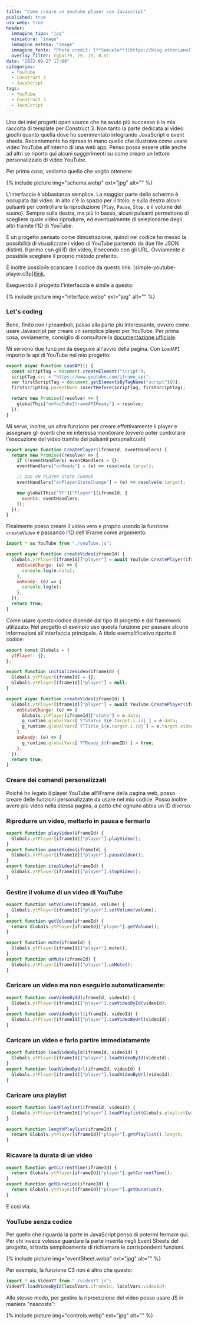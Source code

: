 ```yaml
---
title: "Come creare un youtube player con Javascript"
published: true
usa_webp: true
header:
  immagine_tipo: "jpg"
  miniatura: "image"
  immagine_estesa: "image"
  immagine_fonte: "Photo credit: [**Samuele**](https://blog.stranianelli.com/)"
  overlay_filter: rgba(79, 79, 79, 0.5)
date: "2022-08-27 17:00"
categories:
  - YouTube
  - Construct 3
  - JavaScript
tags:
  - YouTube
  - Construct 3
  - JavaScript
---
```


Uno dei miei progetti open source che ha avuto più successo è la mia raccolta di template per Construct 3. Non tanto la parte dedicata ai video giochi quanto quella dove ho sperimentato integrando JavaScript e event sheets. Recentemente ho ripreso in mano quello che illustrava come usare video YouTube all'interno di una web app. Penso possa essere utile anche ad altri se riporto qui alcuni suggerimenti su come creare un lettore personalizzato di video YouTube.

Per prima cosa, vediamo quello che voglio ottenere:

{% include picture img="schema.webp" ext="jpg" alt="" %}

L'interfaccia è abbastanza semplice. La maggior parte dello schermo è occupata dal video. In alto c'è lo spazio per il titolo, e sulla destra alcuni pulsanti per controllare la riproduzione (`Play`, `Pause`, `Stop`, e il volume del suono). Sempre sulla destra, ma più in basso, alcuni pulsanti permettono di scegliere quale video riprodurre, ed eventualmente di selezionarne degli altri tramite l'ID di YouTube.

È un progetto pensato come dimostrazione, quindi nel codice ho messo la possibilità di visualizzare i video di YouTube partendo da due file JSON distinti. Il primo con gli ID dei video, il secondo con gli URL. Ovviamente è possibile scegliere il proprio metodo preferito.

È inoltre possibile scaricare il codice da questo link: [simple-youtube-player.c3p]([link](https://blog.stranianelli.com/c3p/simple-youtube-player.c3p).

Eseguendo il progetto l'interfaccia è simile a questa:

{% include picture img="interface.webp" ext="jpg" alt="" %}

### Let's coding

Bene, finito con i preamboli, passo alla parte più interessante, ovvero come usare Javascript per creare un semplice player per YouTube. Per prima cosa, ovviamente, consiglio di consultare la [documentazione ufficiale](https://developers.google.com/youtube/iframe_api_reference).

Mi servono due funzioni da eseguire all'avvio della pagina. Con `LoadAPI` importo le api di YouTube nel mio progetto:

```js
export async function LoadAPI() {
  const scriptTag = document.createElement("script");
  scriptTag.src = "https://www.youtube.com/iframe_api";
  var firstScriptTag = document.getElementsByTagName("script")[0];
  firstScriptTag.parentNode.insertBefore(scriptTag, firstScriptTag);

  return new Promise((resolve) => {
    globalThis["onYouTubeIframeAPIReady"] = resolve;
  });
}
```

Mi serve, inoltre, un altra funzione per creare effettivamente il player e assegnare gli eventi che mi interessa monitorare (ovvero poter controllare l'esecuzione del video tramite dei pulsanti personalizzati)

```js
export async function CreatePlayer(iframeId, eventHandlers) {
  return new Promise((resolve) => {
    if (!eventHandlers) eventHandlers = {};
    eventHandlers["onReady"] = (e) => resolve(e.target);

    // ADD ON PLAYER STATE CHANGE
    eventHandlers["onPlayerStateChange"] = (e) => resolve(e.target);

    new globalThis["YT"]["Player"](iframeId, {
      events: eventHandlers,
    });
  });
}
```

Finalmente posso creare il video vero e proprio usando la funzione `createVideo` e passando l'ID dell'iFrame come argomento:

```js
import * as YouTube from "./youTube.js";

export async function createVideo(iframeId) {
  Globals.ytPlayer[iframeId]["player"] = await YouTube.CreatePlayer(iframeId, {
    onStateChange: (e) => {
      console.log(e.data);
    },
    onReady: (e) => {
      console.log(e);
    },
  });
  return true;
}
```

Come usare questo codice dipende dal tipo di progetto e dal framework utilizzato. Nel progetto di esempio uso questa funzione per passare alcune informazioni all'interfaccia principale. A titolo esemplificativo riporto il codice:

```js
export const Globals = {
  ytPlayer: {},
};

export function initializeVideo(iframeId) {
  Globals.ytPlayer[iframeId] = {};
  Globals.ytPlayer[iframeId]["player"] = null;
}

export async function createVideo(iframeId) {
  Globals.ytPlayer[iframeId]["player"] = await YouTube.CreatePlayer(iframeId, {
    onStateChange: (e) => {
      Globals.ytPlayer[iframeId]["state"] = e.data;
      g_runtime.globalVars[`YTStatus_${e.target.i.id}`] = e.data;
      g_runtime.globalVars[`YTTitle_${e.target.i.id}`] = e.target.videoTitle;
    },
    onReady: (e) => {
      g_runtime.globalVars[`YTReady_${frameID}`] = true;
    },
  });
  return true;
}
```

### Creare dei comandi personalizzati

Poiché ho legato il player YouTube all'iFrame della pagina web, posso creare delle funzioni personalizzate da usare nel mio codice. Posso inoltre avere più video nella stessa pagina, a patto che ognuno abbia un ID diverso.

### Riprodurre un video, metterlo in pausa e fermarlo

```js
export function playVideo(iframeId) {
  Globals.ytPlayer[iframeId]["player"].playVideo();
}
export function pauseVideo(iframeId) {
  Globals.ytPlayer[iframeId]["player"].pauseVideo();
}
export function stopVideo(iframeId) {
  Globals.ytPlayer[iframeId]["player"].stopVideo();
}
```

### Gestire il volume di un video di YouTube

```js
export function setVolume(iframeId, volume) {
  Globals.ytPlayer[iframeId]["player"].setVolume(volume);
}
export function getVolume(iframeId) {
  return Globals.ytPlayer[iframeId]["player"].getVolume();
}

export function mute(iframeId) {
  Globals.ytPlayer[iframeId]["player"].mute();
}
export function unMute(iframeId) {
  Globals.ytPlayer[iframeId]["player"].unMute();
}
```

### Caricare un video ma non eseguirlo automaticamente:

```js
export function cueVideoById(iframeId, videoId) {
  Globals.ytPlayer[iframeId]["player"].cueVideoById(videoId);
}
export function cueVideoByUrl(iframeId, videoId) {
  Globals.ytPlayer[iframeId]["player"].cueVideoByUrl(videoId);
}
```

### Caricare un video e farlo partire immediatamente

```js
export function loadVideoById(iframeId, videoId) {
  Globals.ytPlayer[iframeId]["player"].loadVideoById(videoId);
}
export function loadVideoByUrl(iframeId, videoId) {
  Globals.ytPlayer[iframeId]["player"].loadVideoByUrl(videoId);
}
```

### Caricare una playlist

```js
export function loadPlaylist(iframeId, videoId) {
  Globals.ytPlayer[iframeId]["player"].loadPlaylist(Globals.playlist[videoId]);
}

export function lengthPlaylist(iframeId) {
  return Globals.ytPlayer[iframeId]["player"].getPlaylist().length;
}
```

### Ricavare la durata di un video

```js
export function getCurrentTime(iframeId) {
  return Globals.ytPlayer[iframeId]["player"].getCurrentTime();
}
export function getDuration(iframeId) {
  return Globals.ytPlayer[iframeId]["player"].getDuration();
}
```

E così via.

### YouTube senza codice

Per quello che riguarda la parte in JavaScript penso di potermi fermare qui. Per chi invece volesse guardare la parte inserita negli Event Sheets del progetto, si tratta semplicemente di richiamare le corrispondenti funzioni.

{% include picture img="eventSheet.webp" ext="jpg" alt="" %}

Per esempio, la funzione C3 non è altro che questo:

```js
import * as VideoYT from "./videoYT.js";
VideoYT.loadVideoById(localVars.iframeId, localVars.videoId);
```

Allo stesso modo, per gestire la riproduzione del video posso usare JS in maniera "nascosta":

{% include picture img="controls.webp" ext="jpg" alt="" %}

